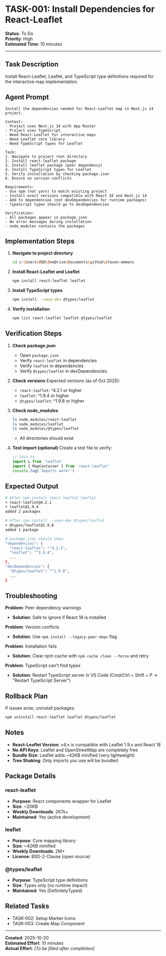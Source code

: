 # TASK-001: Install Dependencies for React-Leaflet

**Status**: To Do  
**Priority**: High  
**Estimated Time**: 10 minutes

---

## Task Description

Install React-Leaflet, Leaflet, and TypeScript type definitions required for the interactive map implementation.

## Agent Prompt

```
Install the dependencies needed for React-Leaflet map in Next.js 14 project.

Context:
- Project uses Next.js 14 with App Router
- Project uses TypeScript
- Need React-Leaflet for interactive maps
- Need Leaflet core library
- Need TypeScript types for Leaflet

Task:
1. Navigate to project root directory
2. Install react-leaflet package
3. Install leaflet package (peer dependency)
4. Install TypeScript types for Leaflet
5. Verify installation by checking package.json
6. Ensure no version conflicts

Requirements:
- Use npm (not yarn) to match existing project
- Install exact versions compatible with React 18 and Next.js 14
- Add to dependencies (not devDependencies for runtime packages)
- TypeScript types should go to devDependencies

Verification:
- All packages appear in package.json
- No error messages during installation
- node_modules contains the packages
```

## Implementation Steps

1. **Navigate to project directory**
   ```bash
   cd c:\Users\RED\OneDrive\Documents\github\eleven-emmons
   ```

2. **Install React-Leaflet and Leaflet**
   ```bash
   npm install react-leaflet leaflet
   ```

3. **Install TypeScript types**
   ```bash
   npm install --save-dev @types/leaflet
   ```

4. **Verify installation**
   ```bash
   npm list react-leaflet leaflet @types/leaflet
   ```

## Verification Steps

1. **Check package.json**
   - Open `package.json`
   - Verify `react-leaflet` in dependencies
   - Verify `leaflet` in dependencies
   - Verify `@types/leaflet` in devDependencies

2. **Check versions**
   Expected versions (as of Oct 2025):
   - `react-leaflet`: ^4.2.1 or higher
   - `leaflet`: ^1.9.4 or higher
   - `@types/leaflet`: ^1.9.8 or higher

3. **Check node_modules**
   ```bash
   ls node_modules/react-leaflet
   ls node_modules/leaflet
   ls node_modules/@types/leaflet
   ```
   - All directories should exist

4. **Test import (optional)**
   Create a test file to verify:
   ```typescript
   // test.ts
   import L from 'leaflet'
   import { MapContainer } from 'react-leaflet'
   console.log('Imports work!')
   ```

## Expected Output

```bash
# After npm install react-leaflet leaflet
+ react-leaflet@4.2.1
+ leaflet@1.9.4
added 2 packages

# After npm install --save-dev @types/leaflet
+ @types/leaflet@1.9.8
added 1 package

# package.json should show:
"dependencies": {
  "react-leaflet": "^4.2.1",
  "leaflet": "^1.9.4",
  ...
},
"devDependencies": {
  "@types/leaflet": "^1.9.8",
  ...
}
```

## Troubleshooting

**Problem**: Peer dependency warnings
- **Solution**: Safe to ignore if React 18 is installed

**Problem**: Version conflicts
- **Solution**: Use `npm install --legacy-peer-deps` flag

**Problem**: Installation fails
- **Solution**: Clear npm cache with `npm cache clean --force` and retry

**Problem**: TypeScript can't find types
- **Solution**: Restart TypeScript server in VS Code (Cmd/Ctrl + Shift + P → "Restart TypeScript Server")

## Rollback Plan

If issues arise, uninstall packages:
```bash
npm uninstall react-leaflet leaflet @types/leaflet
```

## Notes

- **React-Leaflet Version**: v4.x is compatible with Leaflet 1.9.x and React 18
- **No API Keys**: Leaflet and OpenStreetMap are completely free
- **Bundle Size**: Leaflet adds ~42KB minified (very lightweight)
- **Tree Shaking**: Only imports you use will be bundled

## Package Details

### react-leaflet
- **Purpose**: React components wrapper for Leaflet
- **Size**: ~20KB
- **Weekly Downloads**: 267k+
- **Maintained**: Yes (active development)

### leaflet
- **Purpose**: Core mapping library
- **Size**: ~42KB minified
- **Weekly Downloads**: 2M+
- **License**: BSD-2-Clause (open source)

### @types/leaflet
- **Purpose**: TypeScript type definitions
- **Size**: Types only (no runtime impact)
- **Maintained**: Yes (DefinitelyTyped)

## Related Tasks

- TASK-002: Setup Marker Icons
- TASK-003: Create Map Component

---

**Created**: 2025-10-20  
**Estimated Effort**: 10 minutes  
**Actual Effort**: _[To be filled after completion]_

